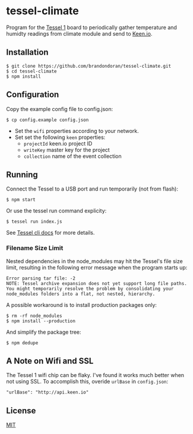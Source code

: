 # tessel-climate

Program for the [Tessel 1](https://tessel.io/) board to periodically gather temperature and humidty readings from climate module and send to [Keen.io](https://keen.io/).

## Installation

    $ git clone https://github.com/brandondoran/tessel-climate.git
    $ cd tessel-climate
    $ npm install
    
## Configuration

Copy the example config file to config.json:

    $ cp config.example config.json
    
* Set the `wifi` properties according to your network.
* Set set the following `keen` properties:
  * `projectId` keen.io project ID
  * `writeKey` master key for the project
  * `collection` name of the event collection
    
## Running

Connect the Tessel to a USB port and run temporarily (not from flash):

    $ npm start
    
Or use the tessel run command explicity:

    $ tessel run index.js
    
See [Tessel cli docs](https://tessel.io/docs/cli#commands) for more details.

### Filename Size Limit

Nested dependencies in the node_modules may hit the Tessel's file size limit, resulting in the following error message when the program starts up:
 
    Error parsing tar file: -2
    NOTE: Tessel archive expansion does not yet support long file paths.
    You might temporarily resolve the problem by consolidating your
    node_modules folders into a flat, not nested, hierarchy.

A possible workaround is to install production packages only:

    $ rm -rf node_modules
    $ npm install --production
    
And simplify the package tree:

    $ npm dedupe
    
## A Note on Wifi and SSL
The Tessel 1 wifi chip can be flaky. I've found it works much better when not using SSL. To accomplish this, overide `urlBase` in `config.json`:

    "urlBase": "http://api.keen.io"
    
## License
[MIT](https://github.com/brandondoran/tessel-climate/blob/master/LICENSE)
